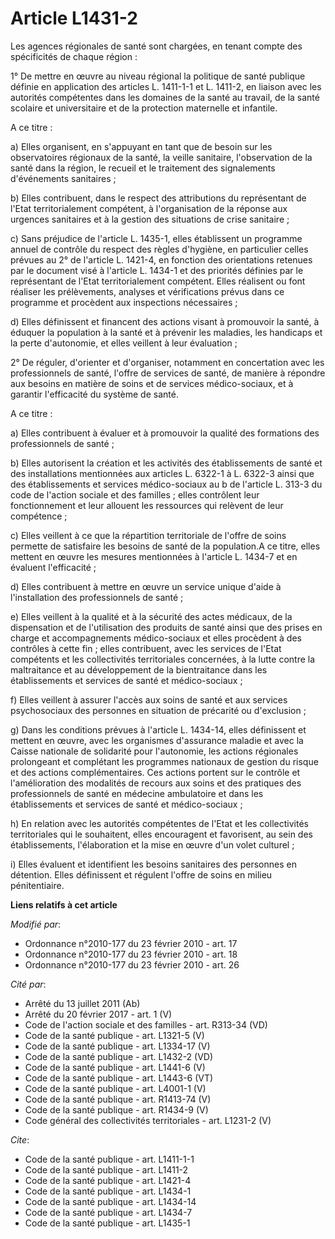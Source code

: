 # Article L1431-2

Les agences régionales de santé sont chargées, en tenant compte des spécificités de chaque région : 

1° De mettre en œuvre au niveau régional la politique de santé publique définie en application des articles L. 1411-1-1 et L.
1411-2, en liaison avec les autorités compétentes dans les domaines de la santé au travail, de la santé scolaire et
universitaire et de la protection maternelle et infantile.

A ce titre : 

a) Elles organisent, en s'appuyant en tant que de besoin sur les observatoires régionaux de la santé, la veille sanitaire,
l'observation de la santé dans la région, le recueil et le traitement des signalements d'événements sanitaires ; 

b) Elles contribuent, dans le respect des attributions du représentant de l'Etat territorialement compétent, à l'organisation
de la réponse aux urgences sanitaires et à la gestion des situations de crise sanitaire ; 

c) Sans préjudice de l'article L. 1435-1, elles établissent un programme annuel de contrôle du respect des règles d'hygiène,
en particulier celles prévues au 2° de l'article L. 1421-4, en fonction des orientations retenues par le document visé à
l'article L. 1434-1 et des priorités définies par le représentant de l'Etat territorialement compétent. Elles réalisent ou
font réaliser les prélèvements, analyses et vérifications prévus dans ce programme et procèdent aux inspections
nécessaires ; 

d) Elles définissent et financent des actions visant à promouvoir la santé, à éduquer la population à la santé et à prévenir
les maladies, les handicaps et la perte d'autonomie, et elles veillent à leur évaluation ; 

2° De réguler, d'orienter et d'organiser, notamment en concertation avec les professionnels de santé, l'offre de services de
santé, de manière à répondre aux besoins en matière de soins et de services médico-sociaux, et à garantir l'efficacité du
système de santé.

A ce titre : 

a) Elles contribuent à évaluer et à promouvoir la qualité des formations des professionnels de santé ; 

b) Elles autorisent la création et les activités des établissements de santé et des installations mentionnées aux articles L.
6322-1 à L. 6322-3 ainsi que des établissements et services médico-sociaux au b de l'article L. 313-3 du code de l'action
sociale et des familles ; elles contrôlent leur fonctionnement et leur allouent les ressources qui relèvent de leur
compétence ; 

c) Elles veillent à ce que la répartition territoriale de l'offre de soins permette de satisfaire les besoins de santé de la
population.A ce titre, elles mettent en œuvre les mesures mentionnées à l'article L. 1434-7 et en évaluent l'efficacité ; 

d) Elles contribuent à mettre en œuvre un service unique d'aide à l'installation des professionnels de santé ; 

e) Elles veillent à la qualité et à la sécurité des actes médicaux, de la dispensation et de l'utilisation des produits de
santé ainsi que des prises en charge et accompagnements médico-sociaux et elles procèdent à des contrôles à cette fin ; elles
contribuent, avec les services de l'Etat compétents et les collectivités territoriales concernées, à la lutte contre la
maltraitance et au développement de la bientraitance dans les établissements et services de santé et médico-sociaux ; 

f) Elles veillent à assurer l'accès aux soins de santé et aux services psychosociaux des personnes en situation de précarité
ou d'exclusion ; 

g) Dans les conditions prévues à l'article L. 1434-14, elles définissent et mettent en œuvre, avec les organismes d'assurance
maladie et avec la Caisse nationale de solidarité pour l'autonomie, les actions régionales prolongeant et complétant les
programmes nationaux de gestion du risque et des actions complémentaires. Ces actions portent sur le contrôle et
l'amélioration des modalités de recours aux soins et des pratiques des professionnels de santé en médecine ambulatoire et
dans les établissements et services de santé et médico-sociaux ; 

h) En relation avec les autorités compétentes de l'Etat et les collectivités territoriales qui le souhaitent, elles
encouragent et favorisent, au sein des établissements, l'élaboration et la mise en œuvre d'un volet culturel ;

i) Elles évaluent et identifient les besoins sanitaires des personnes en détention. Elles définissent et régulent l'offre de
soins en milieu pénitentiaire.

**Liens relatifs à cet article**

_Modifié par_:

  - Ordonnance n°2010-177 du 23 février 2010 - art. 17
  - Ordonnance n°2010-177 du 23 février 2010 - art. 18
  - Ordonnance n°2010-177 du 23 février 2010 - art. 26

_Cité par_:

  - Arrêté du 13 juillet 2011 (Ab)
  - Arrêté du 20 février 2017 - art. 1 (V)
  - Code de l'action sociale et des familles - art. R313-34 (VD)
  - Code de la santé publique - art. L1321-5 (V)
  - Code de la santé publique - art. L1334-17 (V)
  - Code de la santé publique - art. L1432-2 (VD)
  - Code de la santé publique - art. L1441-6 (V)
  - Code de la santé publique - art. L1443-6 (VT)
  - Code de la santé publique - art. L4001-1 (V)
  - Code de la santé publique - art. R1413-74 (V)
  - Code de la santé publique - art. R1434-9 (V)
  - Code général des collectivités territoriales - art. L1231-2 (V)

_Cite_:

  - Code de la santé publique - art. L1411-1-1
  - Code de la santé publique - art. L1411-2
  - Code de la santé publique - art. L1421-4
  - Code de la santé publique - art. L1434-1
  - Code de la santé publique - art. L1434-14
  - Code de la santé publique - art. L1434-7
  - Code de la santé publique - art. L1435-1
